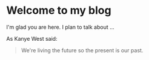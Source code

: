 # Welcome to my blog

I'm glad you are here. I plan to talk about ...

As Kanye West said:

> We're living the future so
> the present is our past.
